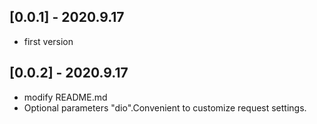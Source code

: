 ## [0.0.1] - 2020.9.17
- first version

## [0.0.2] - 2020.9.17
- modify README.md
- Optional parameters "dio".Convenient to customize request settings.


